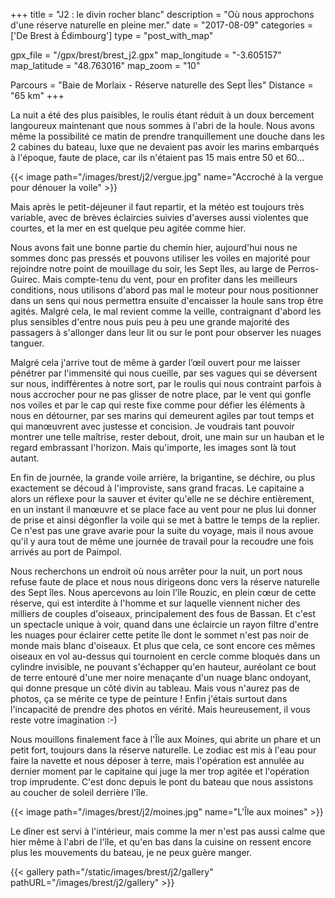 +++
title = "J2 : le divin rocher blanc"
description = "Où nous approchons d'une réserve naturelle en pleine mer."
date = "2017-08-09"
categories = ['De Brest à Édimbourg']
type = "post_with_map"

gpx_file = "/gpx/brest/brest_j2.gpx"
map_longitude = "-3.605157"
map_latitude = "48.763016"
map_zoom = "10"

Parcours = "Baie de Morlaix - Réserve naturelle des Sept Îles"
Distance = "65 km"
+++


La nuit a été des plus paisibles, le roulis étant réduit à un doux bercement langoureux maintenant que nous sommes à l'abri de la houle. Nous avons même la possibilité ce matin de prendre tranquillement une douche dans les 2 cabines du bateau, luxe que ne devaient pas avoir les marins embarqués à l'époque, faute de place, car ils n'étaient pas 15 mais entre 50 et 60...


{{< image path="/images/brest/j2/vergue.jpg" name="Accroché à la vergue pour dénouer la voile" >}}

Mais après le petit-déjeuner il faut repartir, et la météo est toujours très variable, avec de brèves éclaircies suivies d'averses aussi violentes que courtes, et la mer en est quelque peu agitée comme hier.

Nous avons fait une bonne partie du chemin hier, aujourd'hui nous ne sommes donc pas pressés et pouvons utiliser les voiles en majorité pour rejoindre notre point de mouillage du soir, les Sept îles, au large de Perros-Guirec. Mais compte-tenu du vent, pour en profiter dans les meilleurs conditions, nous utilisons d'abord pas mal le moteur pour nous positionner dans un sens qui nous permettra ensuite d'encaisser la houle sans trop être agités. Malgré cela, le mal revient comme la veille, contraignant d'abord les plus sensibles d'entre nous puis peu à peu une grande majorité des passagers à s'allonger dans leur lit ou sur le pont pour observer les nuages tanguer.

Malgré cela j'arrive tout de même à garder l’œil ouvert pour me laisser pénétrer par l'immensité qui nous cueille, par ses vagues qui se déversent sur nous, indifférentes à notre sort, par le roulis qui nous contraint parfois à nous accrocher pour ne pas glisser de notre place, par le vent qui gonfle nos voiles et par le cap qui reste fixe comme pour défier les éléments à nous en détourner, par ses marins qui demeurent agiles par tout temps et qui manœuvrent avec justesse et concision. Je voudrais tant pouvoir montrer une telle maîtrise, rester debout, droit, une main sur un hauban et le regard embrassant l'horizon. Mais qu'importe, les images sont là tout autant.

En fin de journée, la grande voile arrière, la brigantine, se déchire, ou plus exactement se découd à l'improviste, sans grand fracas. Le capitaine a alors un réflexe pour la sauver et éviter qu'elle ne se déchire entièrement, en un instant il manœuvre et se place face au vent pour ne plus lui donner de prise et ainsi dégonfler la voile qui se met à battre le temps de la replier. Ce n'est pas une grave avarie pour la suite du voyage, mais il nous avoue qu'il y aura tout de même une journée de travail pour la recoudre une fois arrivés au port de Paimpol.

Nous recherchons un endroit où nous arrêter pour la nuit, un port nous refuse faute de place et nous nous dirigeons donc vers la réserve naturelle des Sept îles. Nous apercevons au loin l'île Rouzic, en plein cœur de cette réserve, qui est interdite à l'homme et sur laquelle viennent nicher des milliers de couples d'oiseaux, principalement des fous de Bassan. Et c'est un spectacle unique à voir, quand dans une éclaircie un rayon filtre d'entre les nuages pour éclairer cette petite île dont le sommet n'est pas noir de monde mais blanc d'oiseaux. Et plus que cela, ce sont encore ces mêmes oiseaux en vol au-dessus qui tournoient en cercle comme bloqués dans un cylindre invisible, ne pouvant s'échapper qu'en hauteur, auréolant ce bout de terre entouré d'une mer noire menaçante d'un nuage blanc ondoyant, qui donne presque un côté divin au tableau. Mais vous n'aurez pas de photos, ça se mérite ce type de peinture ! Enfin j'étais surtout dans l'incapacité de prendre des photos en vérité. Mais heureusement, il vous reste votre imagination :-)

Nous mouillons finalement face à l'Île aux Moines, qui abrite un phare et un petit fort, toujours dans la réserve naturelle. Le zodiac est mis à l'eau pour faire la navette et nous déposer à terre, mais l'opération est annulée au dernier moment par le capitaine qui juge la mer trop agitée et l'opération trop imprudente. C'est donc depuis le pont du bateau que nous assistons au coucher de soleil derrière l'île.

{{< image path="/images/brest/j2/moines.jpg" name="L'Île aux moines" >}}

Le dîner est servi à l'intérieur, mais comme la mer n'est pas aussi calme que hier même à l'abri de l'île, et qu'en bas dans la cuisine on ressent encore plus les mouvements du bateau, je ne peux guère manger.


{{< gallery path="/static/images/brest/j2/gallery" pathURL="/images/brest/j2/gallery" >}}
